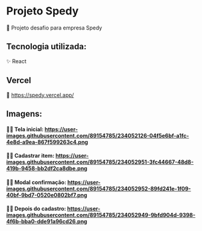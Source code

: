 # Projeto Spedy
🎉 Projeto desafio para empresa Spedy


## Tecnologia utilizada: 
✨ React

## Vercel
🧸 https://spedy.vercel.app/

## Imagens:

#### 🙆‍♀️ Tela inicial: https://user-images.githubusercontent.com/89154785/234052126-04f5e6bf-a1fc-4e8d-a9ea-867f599263c4.png 
#### 🙆‍♂️ Cadastrar item: https://user-images.githubusercontent.com/89154785/234052951-3fc44667-48d8-419b-9458-bb2df2ca8dbe.png
#### 🙅‍♀️ Modal confirmação: https://user-images.githubusercontent.com/89154785/234052952-89fd241e-1f09-40bf-9bd7-0520e0802bf7.png
#### 🙅‍♂️ Depois do cadastro: https://user-images.githubusercontent.com/89154785/234052949-9bfd904d-9398-4f6b-bba0-dde91a96cd26.png